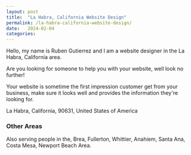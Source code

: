 ```yaml
---
layout: post
title:  "La Habra, California Website Design"
permalink: /la-habra-california-website-design/
date:   2024-02-04 
categories: 
---
```


Hello, my name is Ruben Gutierrez and I am a website designer in the La Habra, California area.

Are you looking for someone to help you with your website, well look no further!

Your website is sometime the first impression customer get from your business, make sure it looks well and provides the information they're looking for.

La Habra, California, 90631, United States of America

### Other Areas
Also serving people in the, Brea, Fullerton, Whittier, Anahiem, Santa Ana, Costa Mesa, Newport Beach Area.